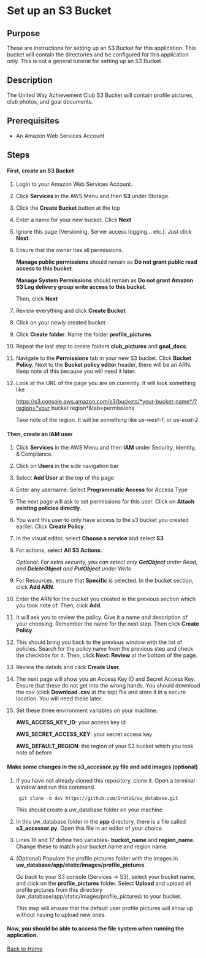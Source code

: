 # Set up an S3 Bucket

## Purpose

These are instructions for setting up an S3 Bucket for this application. This bucket will contain the directories and be configured for this application only. This is not a general tutorial for setting up an S3 Bucket.

## Description

The United Way Achievement Club S3 Bucket will contain profile pictures, club photos, and goal documents.

## Prerequisites

- An Amazon Web Services Account

## Steps

#### First, create an S3 Bucket

1. Login to your Amazon Web Services Account.

1. Click **Services** in the AWS Menu and then **S3** under Storage.

1. Click the **Create Bucket** button at the top

1. Enter a name for your new bucket. Click **Next**

1. Ignore this page (Versioning, Server access logging... etc.). Just click **Next**.

1. Ensure that the owner has all permissions. 

    **Manage public permissions** should remain as **Do not grant public read access to this bucket**.
     
    **Manage System Permissions** should remain as **Do not grant Amazon S3 Log delivery group write access to this bucket**.
    
    Then, click **Next**

1. Review everything and click **Create Bucket**

1. Click on your newly created bucket

1. Click **Create folder**. Name the folder **profile_pictures**.

1. Repeat the last step to create folders **club_pictures** and **goal_docs**.
    
1. Navigate to the **Permissions** tab in your new S3 bucket. Click **Bucket Policy**. Next to the **Bucket policy editor** header, there will be an ARN. Keep note of this because you will need it later.

1. Look at the URL of the page you are on currently. It will look something like

    https://s3.console.aws.amazon.com/s3/buckets/*your-bucket-name*/?region=*your bucket region*&tab=permissions
    
    Take note of the region. It will be something like *us-west-1*, or *us-east-2*.

#### Then, create an IAM user

1. Click **Services** in the AWS Menu and then **IAM** under Security, Identity, & Compliance.

1. Click on **Users** in the side navigation bar

1. Select **Add User** at the top of the page

1. Enter any username. Select **Programmatic Access** for Access Type

1. The next page will ask to set permissions for this user. Click on **Attach existing policies directly**.

1. You want this user to only have access to the s3 bucket you created earlier. Click **Create Policy**.

1. In the visual editor, select **Choose a service** and select **S3**

1. For actions, select **All S3 Actions**. 

    *Optional: For extra security, you can select only **GetObject** under Read, and **DeleteObject** and **PutObject** under Write*

1. For Resources, ensure that **Specific** is selected. In the bucket section, click **Add ARN**.

1. Enter the ARN for the bucket you created in the previous section which you took note of. Then, click **Add**.

1. It will ask you to review the policy. Give it a name and description of your choosing. Remember the name for the next step. Then click **Create Policy**.

1. This should bring you back to the previous window with the list of policies. Search for the policy name from the previous step and check the checkbox for it. Then, click **Next: Review** at the bottom of the page.

1. Review the details and click **Create User**.

1. The next page will show you an Access Key ID and Secret Access Key. Ensure that these do not get into the wrong hands. You should download the csv (click **Download .csv** at the top) file and store it in a secure location. You will need these later.

1. Set these three environment variables on your machine.

    **AWS_ACCESS_KEY_ID**: your access key id
    
    **AWS_SECRET_ACCESS_KEY**: your secret access key
    
    **AWS_DEFAULT_REGION**: the region of your S3 bucket which you took note of before
    
#### Make some changes in the s3_accessor.py file and add images (optional)

1. If you have not already cloned this repository, clone it. Open a terminal window and run this command.

        git clone -b dev https://github.com/SrutiG/uw_database.git
        
    This should create a uw_database folder on your machine
    
1. In this uw_database folder in the **app** directory, there is a file called **s3_accessor.py**. Open this file in an editor of your choice.

1. Lines 16 and 17 define two variables- **bucket_name** and **region_name**. Change these to match your bucket name and region name.
    
1. (Optional) Populate the profile pictures folder with the images in **uw_database/app/static/images/profile_pictures**. 

    Go back to your S3 console (Services -> S3), select your bucket name, and click on the **profile_pictures** folder. Select **Upload** and upload all profile pictures from this directory (uw_database/app/static/images/profile_pictures) to your bucket.
    
    This step will ensure that the default user profile pictures will show up without having to upload new ones.
    
#### Now, you should be able to access the file system when running the application.

[Back to Home](../README.md)



